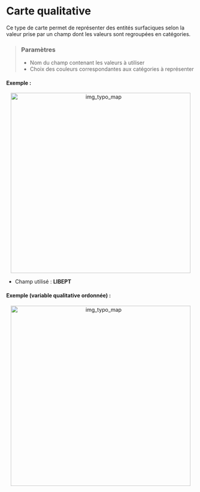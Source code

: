 # Carte qualitative

Ce type de carte permet de représenter des entités surfaciques selon la valeur prise par un champ dont les valeurs sont regroupées en catégories.

> ### Paramètres
> * Nom du champ contenant les valeurs à utiliser
> * Choix des couleurs correspondantes aux catégories à représenter

#### Exemple :

<p style="text-align: center;">
<img src="img/typo_EPT_Paris.png" alt="img_typo_map" style="width: 480px;"/>
</p>

- Champ utilisé : **LIBEPT**  


#### Exemple (variable qualitative ordonnée) :

<p style="text-align: center;">
<img src="img/typo2.png" alt="img_typo_map" style="width: 480px;"/>
</p>
